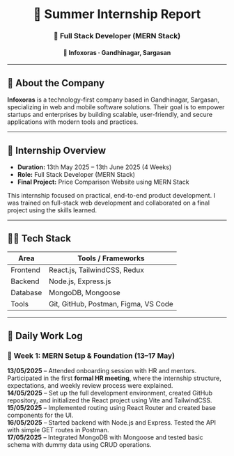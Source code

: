 <h1 align="center">💼 Summer Internship Report</h1>
<h3 align="center">🚀 Full Stack Developer (MERN Stack)</h3>
<h4 align="center">📍 Infoxoras · Gandhinagar, Sargasan</h4>

---

## 🏢 About the Company

**Infoxoras** is a technology-first company based in Gandhinagar, Sargasan, specializing in web and mobile software solutions. Their goal is to empower startups and enterprises by building scalable, user-friendly, and secure applications with modern tools and practices.

---

## 📆 Internship Overview

- **Duration:** 13th May 2025 – 13th June 2025 (4 Weeks)
- **Role:** Full Stack Developer (MERN Stack)
- **Final Project:** Price Comparison Website using MERN Stack

This internship focused on practical, end-to-end product development. I was trained on full-stack web development and collaborated on a final project using the skills learned.

---

## 🧑‍💻 Tech Stack

| Area        | Tools / Frameworks                     |
|-------------|----------------------------------------|
| Frontend    | React.js, TailwindCSS, Redux           |
| Backend     | Node.js, Express.js                    |
| Database    | MongoDB, Mongoose                      |
| Tools       | Git, GitHub, Postman, Figma, VS Code   |

---
## 📅 Daily Work Log

### 🔹 **Week 1: MERN Setup & Foundation (13–17 May)**

**13/05/2025** – Attended onboarding session with HR and mentors. Participated in the first **formal HR meeting**, where the internship structure, expectations, and weekly review process were explained.  
**14/05/2025** – Set up the full development environment, created GitHub repository, and initialized the React project using Vite and TailwindCSS.  
**15/05/2025** – Implemented routing using React Router and created base components for the UI.  
**16/05/2025** – Started backend with Node.js and Express. Tested the API with simple GET routes in Postman.  
**17/05/2025** – Integrated MongoDB with Mongoose and tested basic schema with dummy data using CRUD operations.
